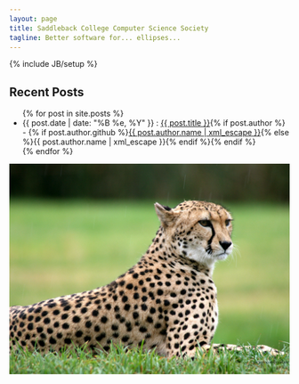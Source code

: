 ```yaml
---
layout: page
title: Saddleback College Computer Science Society
tagline: Better software for... ellipses...
---
```

{% include JB/setup %}

## Recent Posts

<ul class="posts">
  {% for post in site.posts %}
    <li><span>{{ post.date | date: "%B %e, %Y" }}</span> : <a href="{{ BASE_PATH }}{{ post.url }}">{{ post.title }}</a>{% if post.author %} - {% if post.author.github %}<a href="https://github.com/{{post.author.github | xml_escape}}">{{ post.author.name | xml_escape }}</a>{% else %}{{ post.author.name | xml_escape }}{% endif %}{% endif %}</li>
  {% endfor %}
</ul>

![beautiful, beautiful tiger](/images/tiger.jpg)

